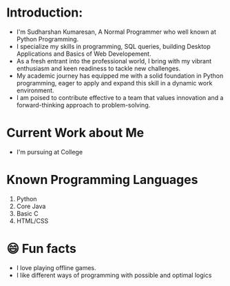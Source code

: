 # Introduction:
<ul type="disc">
  <li>I'm Sudharshan Kumaresan, A Normal Programmer who well known at Python Programming.</li>
  <li>I specialize my skills in programming, SQL queries, building Desktop Applications and Basics of Web Developement.</li>
  <li>As a fresh entrant into the professional world, I bring with my vibrant enthusiasm and keen readiness to tackle new challenges.</li>
  <li>My academic journey has equipped me with a solid foundation in Python programming, eager to apply and expand this skill in a dynamic work environment.</li>
  <li>I am poised to contribute effective to a team that values innovation and a forward-thinking approach to problem-solving.</li>
</ul>

# Current Work about Me
<ul><li>I'm pursuing at College</li></ul>

# Known Programming Languages
<ol type="number">
  <li>Python</li>
  <li>Core Java</li>
  <li>Basic C</li>
  <li>HTML/CSS</li>
</ol>

# 😄 Fun facts
<ul>
  <li>I love playing offline games.</li>
  <li>I like different ways of programming with possible and optimal logics</li>
</ul>
